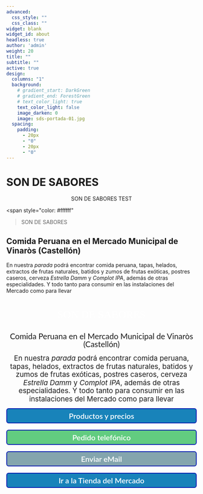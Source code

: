 ```yaml
---
advanced:
  css_style: ""
  css_class: ""
widget: blank
widget_id: about
headless: true
author: 'admin'
weight: 20
title: ""
subtitle: ""
active: true
design:
  columns: "1"
  background:
    # gradient_start: DarkGreen
    # gradient_end: ForestGreen
    # text_color_light: true    
    text_color_light: false
    image_darken: 0
    image: sds-portada-01.jpg
  spacing:
    padding:
      - 20px
      - "0"
      - 20px
      - "0"
---
```

<!--StartFragment-->

# SON DE SABORES

<div align="center" color: #ffffff">SON DE SABORES TEST</div>

<span
  style="color: #ffffff"
  >SON DE SABORES
</span>

<!--EndFragment-->

<!--StartFragment-->

## Comida Peruana en el Mercado Municipal de Vinaròs (Castellón)

<!--EndFragment-->

<!--StartFragment-->

En nuestra *parada* podrá encontrar comida peruana, tapas, helados, extractos de frutas naturales, batidos y zumos de frutas exóticas, postres caseros, cerveza *Estrella Damm* y *Complot IPA*, además de otras especialidades. Y todo tanto para consumir en las instalaciones del Mercado como para llevar

<!--EndFragment-->

<div id="h.INITIAL_GRID.lkvj6jq9lnd6" class="hJDwNd-AhqUyc-uQSCkd jXK9ad D2fZ2 OjCsFc GNzUNc"><div class="jXK9ad-SmKAyb"><div class="tyJCtd mGzaTb baZpAe lkHyyc"><h1 id="h.phhdcm9eaxt1" dir="ltr" class="CDt4Ke zfr3Q duRjpb" style="text-align: center;"><span style="color: #ffffff; font-family: Righteous; font-weight: normal;">SON DE SABORES</span></h1></div></div></div>

<div class="oKdM2c"><div id="h.76c0c532e7afb434_0" class="hJDwNd-AhqUyc-uQSCkd jXK9ad D2fZ2 GNzUNc"><div class="jXK9ad-SmKAyb"><div class="tyJCtd mGzaTb baZpAe"><h2 id="h.1v0iore1fuw" dir="ltr" class="CDt4Ke zfr3Q JYVBee" style="line-height: 1.0; text-align: center;"><span style="font-family: Lato; font-weight: normal;">Comida Peruana en el Mercado Municipal de Vinaròs (Castellón)</span></h2></div></div></div></div>

<p dir="ltr" class="CDt4Ke zfr3Q" style="line-height: 1.15; text-align: center;"><span style="font-size: 14pt; vertical-align: baseline;">En nuestra </span><span style="font-size: 14pt; vertical-align: baseline;"><em>parada </em></span><span style="font-size: 14pt; vertical-align: baseline;">podrá encontrar comida peruana, tapas, helados, extractos de frutas naturales, batidos y zumos de frutas exóticas, postres caseros, cerveza </span><span style="font-size: 14pt; vertical-align: baseline;"><em>Estrella Damm</em></span><span style="font-size: 14pt; vertical-align: baseline;"> y </span><span style="font-size: 14pt; vertical-align: baseline;"><em>Complot IPA</em></span><span style="font-size: 14pt; vertical-align: baseline;">, además de otras especialidades. Y todo tanto para consumir en las instalaciones del Mercado como para llevar</span></p>

<p style="font-family:lato,arial">
<a class="boton_personalizado1" href="https://drive.google.com/drive/folders/18_9FEFRLB9bzvI3kZfulINeRh2OaOTNI?usp=sharing" target="_blank">Productos y precios</a>
<br/>
<a class="boton_personalizado2" href="tel:651945587">Pedido telefónico</a>
<br/>
<a class="boton_personalizado3" href="mailto:SonDeSaboresPeruanos@gmail.com" target="_blank">Enviar eMail</a>
<br/>
<a class="boton_personalizado1" href="https://drive.google.com/file/d/1uZ6UECWq5DOgjf6Bd5E0aEViQpXC211Q/view" target="_blank">Ir a la Tienda del Mercado</a>
</p>

<style type="text/css">
  .boton_personalizado1{
    text-decoration: none;
    padding: 6px;
    font-weight: 600;
    font-size: 20px;
    color: #ffffff;
    background-color: #1883ba;
    border-radius: 6px;
    border: 2px solid #0016b0;
    display: flex;
    justify-content: center;
    align-items: center;
  }
  .boton_personalizado1:hover{
    color: #1883ba;
    background-color: #ffffff;
  }

  .boton_personalizado2{
    text-decoration: none;
    padding: 6px;
    font-weight: 600;
    font-size: 20px;
    color: #ffffff;
    background-color: #62CC80;
    border-radius: 6px;
    border: 2px solid #0016b0;
    display: flex;
    justify-content: center;
    align-items: center;
  }
  .boton_personalizado2:hover{
    color: #1883ba;
    background-color: #ffffff;
  }

  .boton_personalizado3{
    text-decoration: none;
    padding: 6px;
    font-weight: 600;
    font-size: 20px;
    color: #ffffff;
    background-color: #84A5AE;
    border-radius: 6px;
    border: 2px solid #0016b0;
    display: flex;
    justify-content: center;
    align-items: center;
  }
  .boton_personalizado3:hover{
    color: #1883ba;
    background-color: #ffffff;
  }
</style>
